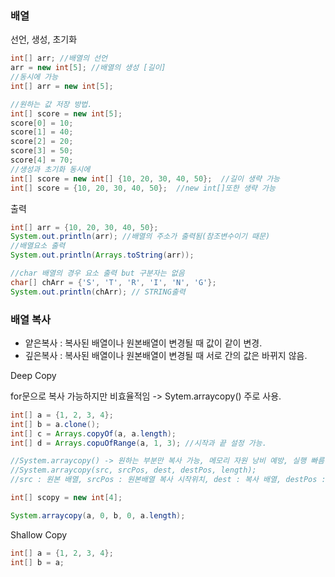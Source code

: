 ### 배열

선언, 생성, 초기화

```java
int[] arr; //배열의 선언
arr = new int[5]; //배열의 생성 [길이]
//동시에 가능
int[] arr = new int[5];

//원하는 값 저장 방법.
int[] score = new int[5];
score[0] = 10;
score[1] = 40;
score[2] = 20;
score[3] = 50;
score[4] = 70;
//생성과 초기화 동시에
int[] score = new int[] {10, 20, 30, 40, 50};  //길이 생략 가능
int[] score = {10, 20, 30, 40, 50};  //new int[]또한 생략 가능
```



출력

```java
int[] arr = {10, 20, 30, 40, 50};
System.out.println(arr); //배열의 주소가 출력됨(참조변수이기 때문)
//배열요소 출력
System.out.println(Arrays.toString(arr));

//char 배열의 경우 요소 출력 but 구분자는 없음
char[] chArr = {'S', 'T', 'R', 'I', 'N', 'G'};
System.out.println(chArr); // STRING출력
```





### 배열 복사

- 얕은복사 : 복사된 배열이나 원본배열이 변경될 때 값이 같이 변경.
- 깊은복사 : 복사된 배열이나 원본배열이 변경될 때 서로 간의 값은 바뀌지 않음.

Deep Copy

for문으로 복사 가능하지만 비효율적임 -> Sytem.arraycopy() 주로 사용.

```java 
int[] a = {1, 2, 3, 4};
int[] b = a.clone();
int[] c = Arrays.copyOf(a, a.length);
int[] d = Arrays.copuOfRange(a, 1, 3); //시작과 끝 설정 가능.

//System.arraycopy() -> 원하는 부분만 복사 가능, 메모리 자원 낭비 예방, 실행 빠름.
//System.arraycopy(src, srcPos, dest, destPos, length);
//src : 원본 배열, srcPos : 원본배열 복사 시작위치, dest : 복사 배열, destPos : 복사배열의 복사 시작위치, length : 복사할 요수 갯수.

int[] scopy = new int[4];

System.arraycopy(a, 0, b, 0, a.length);
```



Shallow Copy

```java
int[] a = {1, 2, 3, 4};
int[] b = a;
```

